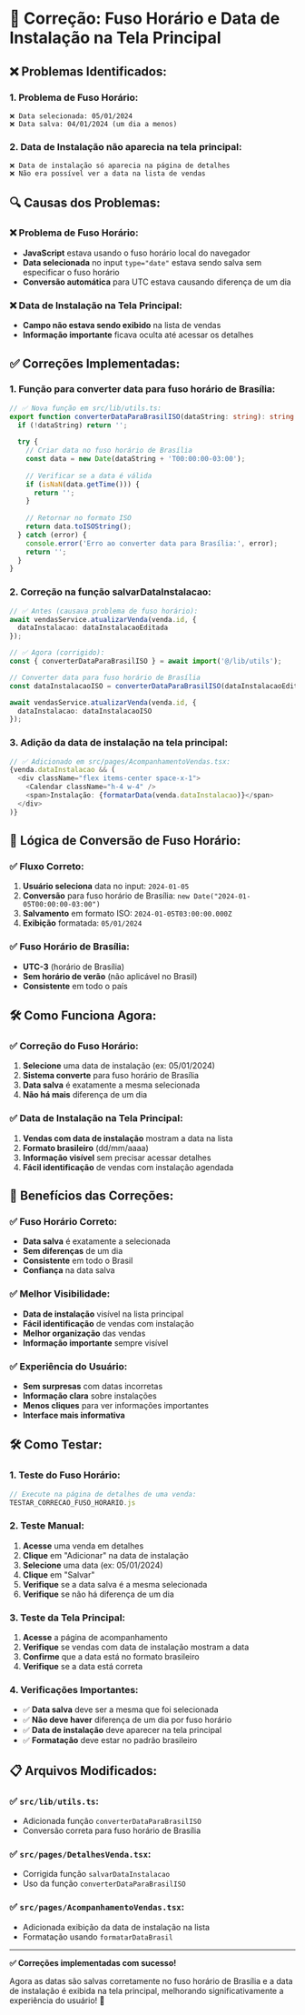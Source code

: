 # 🔧 Correção: Fuso Horário e Data de Instalação na Tela Principal

## ❌ **Problemas Identificados:**

### **1. Problema de Fuso Horário:**
```
❌ Data selecionada: 05/01/2024
❌ Data salva: 04/01/2024 (um dia a menos)
```

### **2. Data de Instalação não aparecia na tela principal:**
```
❌ Data de instalação só aparecia na página de detalhes
❌ Não era possível ver a data na lista de vendas
```

## 🔍 **Causas dos Problemas:**

### **❌ Problema de Fuso Horário:**
- **JavaScript** estava usando o fuso horário local do navegador
- **Data selecionada** no input `type="date"` estava sendo salva sem especificar o fuso horário
- **Conversão automática** para UTC estava causando diferença de um dia

### **❌ Data de Instalação na Tela Principal:**
- **Campo não estava sendo exibido** na lista de vendas
- **Informação importante** ficava oculta até acessar os detalhes

## ✅ **Correções Implementadas:**

### **1. Função para converter data para fuso horário de Brasília:**
```typescript
// ✅ Nova função em src/lib/utils.ts:
export function converterDataParaBrasilISO(dataString: string): string {
  if (!dataString) return '';
  
  try {
    // Criar data no fuso horário de Brasília
    const data = new Date(dataString + 'T00:00:00-03:00');
    
    // Verificar se a data é válida
    if (isNaN(data.getTime())) {
      return '';
    }
    
    // Retornar no formato ISO
    return data.toISOString();
  } catch (error) {
    console.error('Erro ao converter data para Brasília:', error);
    return '';
  }
}
```

### **2. Correção na função salvarDataInstalacao:**
```typescript
// ✅ Antes (causava problema de fuso horário):
await vendasService.atualizarVenda(venda.id, {
  dataInstalacao: dataInstalacaoEditada
});

// ✅ Agora (corrigido):
const { converterDataParaBrasilISO } = await import('@/lib/utils');

// Converter data para fuso horário de Brasília
const dataInstalacaoISO = converterDataParaBrasilISO(dataInstalacaoEditada);

await vendasService.atualizarVenda(venda.id, {
  dataInstalacao: dataInstalacaoISO
});
```

### **3. Adição da data de instalação na tela principal:**
```typescript
// ✅ Adicionado em src/pages/AcompanhamentoVendas.tsx:
{venda.dataInstalacao && (
  <div className="flex items-center space-x-1">
    <Calendar className="h-4 w-4" />
    <span>Instalação: {formatarData(venda.dataInstalacao)}</span>
  </div>
)}
```

## 🎯 **Lógica de Conversão de Fuso Horário:**

### **✅ Fluxo Correto:**
1. **Usuário seleciona** data no input: `2024-01-05`
2. **Conversão** para fuso horário de Brasília: `new Date("2024-01-05T00:00:00-03:00")`
3. **Salvamento** em formato ISO: `2024-01-05T03:00:00.000Z`
4. **Exibição** formatada: `05/01/2024`

### **✅ Fuso Horário de Brasília:**
- **UTC-3** (horário de Brasília)
- **Sem horário de verão** (não aplicável no Brasil)
- **Consistente** em todo o país

## 🛠️ **Como Funciona Agora:**

### **✅ Correção do Fuso Horário:**
1. **Selecione** uma data de instalação (ex: 05/01/2024)
2. **Sistema converte** para fuso horário de Brasília
3. **Data salva** é exatamente a mesma selecionada
4. **Não há mais** diferença de um dia

### **✅ Data de Instalação na Tela Principal:**
1. **Vendas com data de instalação** mostram a data na lista
2. **Formato brasileiro** (dd/mm/aaaa)
3. **Informação visível** sem precisar acessar detalhes
4. **Fácil identificação** de vendas com instalação agendada

## 🎯 **Benefícios das Correções:**

### **✅ Fuso Horário Correto:**
- **Data salva** é exatamente a selecionada
- **Sem diferenças** de um dia
- **Consistente** em todo o Brasil
- **Confiança** na data salva

### **✅ Melhor Visibilidade:**
- **Data de instalação** visível na lista principal
- **Fácil identificação** de vendas com instalação
- **Melhor organização** das vendas
- **Informação importante** sempre visível

### **✅ Experiência do Usuário:**
- **Sem surpresas** com datas incorretas
- **Informação clara** sobre instalações
- **Menos cliques** para ver informações importantes
- **Interface mais informativa**

## 🛠️ **Como Testar:**

### **1. Teste do Fuso Horário:**
```javascript
// Execute na página de detalhes de uma venda:
TESTAR_CORRECAO_FUSO_HORARIO.js
```

### **2. Teste Manual:**
1. **Acesse** uma venda em detalhes
2. **Clique** em "Adicionar" na data de instalação
3. **Selecione** uma data (ex: 05/01/2024)
4. **Clique** em "Salvar"
5. **Verifique** se a data salva é a mesma selecionada
6. **Verifique** se não há diferença de um dia

### **3. Teste da Tela Principal:**
1. **Acesse** a página de acompanhamento
2. **Verifique** se vendas com data de instalação mostram a data
3. **Confirme** que a data está no formato brasileiro
4. **Verifique** se a data está correta

### **4. Verificações Importantes:**
- ✅ **Data salva** deve ser a mesma que foi selecionada
- ✅ **Não deve haver** diferença de um dia por fuso horário
- ✅ **Data de instalação** deve aparecer na tela principal
- ✅ **Formatação** deve estar no padrão brasileiro

## 📋 **Arquivos Modificados:**

### **✅ `src/lib/utils.ts`:**
- Adicionada função `converterDataParaBrasilISO`
- Conversão correta para fuso horário de Brasília

### **✅ `src/pages/DetalhesVenda.tsx`:**
- Corrigida função `salvarDataInstalacao`
- Uso da função `converterDataParaBrasilISO`

### **✅ `src/pages/AcompanhamentoVendas.tsx`:**
- Adicionada exibição da data de instalação na lista
- Formatação usando `formatarDataBrasil`

---

**✅ Correções implementadas com sucesso!**

Agora as datas são salvas corretamente no fuso horário de Brasília e a data de instalação é exibida na tela principal, melhorando significativamente a experiência do usuário! 🎉 
